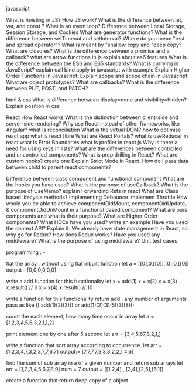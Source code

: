 javascript


 What is hoisting in JS?
 How  JS work?
 What is the difference between let, var, and const ?
 What is an event loop?
 Difference between Local Storage, Session Storage, and Cookies
 What are generator functions?
 What is the difference between setTimeout and setInterval?
 Where do you mean "rest and spread operator"?
 What is meant by "shallow copy and "deep copy?
 What are closures? 
 What is the difference between a promise and a callback?
 what are arrow functions in js 
 explain about es6 features
 What is the difference between the ES6 and ES5 standards?
 What is currying in JavaScript? 
 explain call bind apply in javascript with example
 Explain Higher Order Functions in Javascript.
 Explain scope and scope chain in Javascript.
 What are object prototypes?
 What are callbacks?
 What is the difference between PUT, POST, and PATCH?


html & css
What is difference between display=none and visibility=hidden? 
Explain position in css


React
How React works
What is the distinction between client-side and server-side rendering?
Why use React instead of other frameworks, like Angular?
what is reconciliation
What is the virtual DOM?
how to optimise react app
what is react fibre
What are React Portals?
what is useReducer in react
what is Error Boundaries 
what is profiler in react js
Why is there a need for using keys in lists?
What are the differences between controlled and uncontrolled components?
What is prop drilling in React?
What are custom hooks? create one
Explain Strict Mode in React.
How do I pass data between child to parent react components?




Difference between class component and functional component
What are the hooks you have used?
What is the purpose of useCallback?
What is the purpose of UseMemo?
explain Forwarding Refs in react
What are Class based lifecycle methods?
Implementing Debounce
Implement Throttle
How would you be able to achieve componentDidMount, componentDidUpdate, & componentDidUnMount in a functional based component?
What are pure components and what is their purpose?
What are Higher Order components?
What HOCs have you used? write an example
Have you used the context API? Explain it.
We already have state management in React, so why go for Redux?
How does Redux works?
Have you used any middleware?
What is the purpose of using middleware? 
Unit test cases




programming : - 


flat the array , without using flat inbuilt function
 let a = [[0],0,[[0]],[0],0,[[0]]
output - [0,0,0,0,0,0]


write a add function for this functionality
let x = add(1)
x = x(2)
x = x(3)
x.result() // 6
x = x(4)
x.result() // 10


write a  function for this functionality return add ,  any number of arguments pass as like ()
add(1)(2)(3)() or add(1)(2)(3)(5)(3)(8)()


count the each element, how many time occur in array
let a = [1,2,3,4,5,6,3,2,1,1,2]


print element one by one after 5 second
let arr = [3,4,5,67,8,2,1,]






write a function that sort array according  to occurrence. 
let arr = [1,2,3,4,7,3,2,3,7,7,6,7]
output:=  [7,7,7,7,3,3,3,2,2,1,4,6]


find the sum of sub array in a of a given number and return sub arrays
let arr = [1,2,3,4,5,6,7,8,9]
num = 7
output = [[1,2,4] , [3,4],[2,5],[6,1]]


create a function that return deep copy of a object



